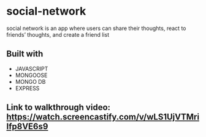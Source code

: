 # social-network
social network is an app where users can share their thoughts, react to friends’ thoughts, and create a friend list
## Built with
* JAVASCRIPT
* MONGOOSE
* MONGO DB
* EXPRESS
## Link to walkthrough video: https://watch.screencastify.com/v/wLS1UjVTMriIfp8VE6s9
